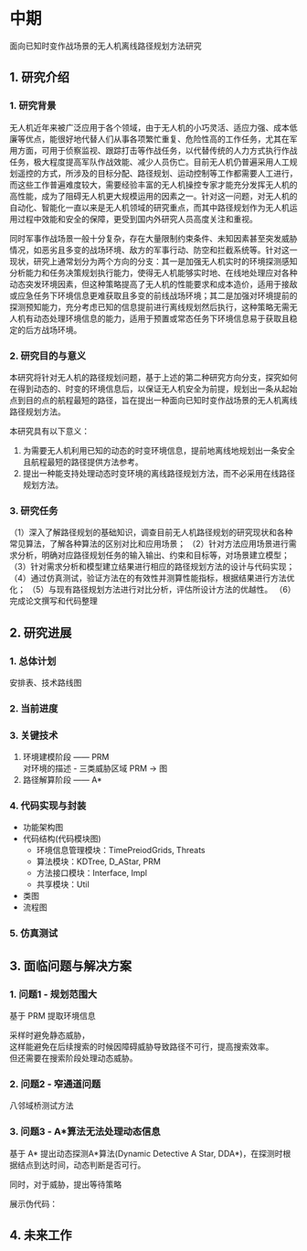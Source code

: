 # 中期

面向已知时变作战场景的无人机离线路径规划方法研究

## 1. 研究介绍

### 1. 研究背景

无人机近年来被广泛应用于各个领域，由于无人机的小巧灵活、适应力强、成本低廉等优点，能很好地代替人们从事各项繁忙重复、危险性高的工作任务，尤其在军用方面，可用于侦察监视、跟踪打击等作战任务，以代替传统的人力方式执行作战任务，极大程度提高军队作战效能、减少人员伤亡。目前无人机仍普遍采用人工规划遥控的方式，所涉及的目标分配、路径规划、运动控制等工作都需要人工进行，而这些工作普遍难度较大，需要经验丰富的无人机操控专家才能充分发挥无人机的高性能，成为了阻碍无人机更大规模运用的因素之一。针对这一问题，对无人机的自动化、智能化一直以来是无人机领域的研究重点，而其中路径规划作为无人机运用过程中效能和安全的保障，更受到国内外研究人员高度关注和重视。

同时军事作战场景一般十分复杂，存在大量限制约束条件、未知因素甚至突发威胁情况，如恶劣且多变的战场环境、敌方的军事行动、防空和拦截系统等。针对这一现状，研究上通常划分为两个方向的分支：其一是加强无人机实时的环境探测感知分析能力和任务决策规划执行能力，使得无人机能够实时地、在线地处理应对各种动态突发环境因素，但这种策略提高了无人机的性能要求和成本造价，适用于接敌或应急任务下环境信息更难获取且多变的前线战场环境；其二是加强对环境提前的探测预知能力，充分考虑已知的信息提前进行离线规划然后执行，这种策略无需无人机有动态处理环境信息的能力，适用于预置或常态任务下环境信息易于获取且稳定的后方战场环境。

### 2. 研究目的与意义

本研究将针对无人机的路径规划问题，基于上述的第二种研究方向分支，探究如何在得到动态的、时变的环境信息后，以保证无人机安全为前提，规划出一条从起始点到目的点的航程最短的路径，旨在提出一种面向已知时变作战场景的无人机离线路径规划方法。

本研究具有以下意义：

1. 为需要无人机利用已知的动态的时变环境信息，提前地离线地规划出一条安全且航程最短的路径提供方法参考。
2. 提出一种能支持处理动态时变环境的离线路径规划方法，而不必采用在线路径规划方法。

### 3. 研究任务

（1）深入了解路径规划的基础知识，调查目前无人机路径规划的研究现状和各种常见算法，了解各种算法的区别对比和应用场景；
（2）针对方法应用场景进行需求分析，明确对应路径规划任务的输入输出、约束和目标等，对场景建立模型；
（3）针对需求分析和模型建立结果进行相应的路径规划方法的设计与代码实现；
（4）通过仿真测试，验证方法在的有效性并测算性能指标，根据结果进行方法优化；
（5）与现有路径规划方法进行对比分析，评估所设计方法的优越性。
（6）完成论文撰写和代码整理

## 2. 研究进展

### 1. 总体计划

安排表、技术路线图

### 2. 当前进度

### 3. 关键技术

1. 环境建模阶段 —— PRM  
   对环境的描述 - 三类威胁区域
   PRM -> 图
2. 路径解算阶段 —— A*

### 4. 代码实现与封装

* 功能架构图
* 代码结构(代码模块图)
  * 环境信息管理模块：TimePreiodGrids, Threats
  * 算法模块：KDTree, D_AStar, PRM
  * 方法接口模块：Interface, Impl
  * 共享模块：Util
* 类图
* 流程图

### 5. 仿真测试

## 3. 面临问题与解决方案

### 1. 问题1 - 规划范围大

基于 PRM 提取环境信息

采样时避免静态威胁，  
这样能避免在后续搜索的时候因障碍威胁导致路径不可行，提高搜索效率。  
但还需要在搜索阶段处理动态威胁。

### 2. 问题2 - 窄通道问题

八邻域桥测试方法

### 3. 问题3 - A*算法无法处理动态信息

基于 A\* 提出动态探测A\*算法(Dynamic Detective A Star, DDA\*)，在探测时根据结点到达时间，动态判断是否可行。

同时，对于威胁，提出等待策略

展示伪代码：

## 4. 未来工作
